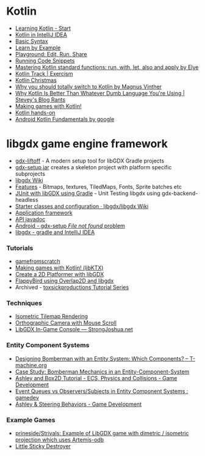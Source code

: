 ---
---

Kotlin
======

- [Learning Kotlin - Start](https://kotlinlang.org/docs/reference/)
- [Kotlin in IntelliJ IDEA](https://kotlinlang.org/docs/tutorials/jvm-get-started.html)
- [Basic Syntax](https://kotlinlang.org/docs/reference/basic-syntax.html)
- [Learn by Example](https://play.kotlinlang.org/byExample/01_introduction/01_Hello%20world)
- [Playground: Edit, Run, Share](https://play.kotlinlang.org/)
- [Running Code Snippets](https://kotlinlang.org/docs/tutorials/quick-run.html)
- [Mastering Kotlin standard functions: run, with, let, also and apply by Elye](https://medium.com/mobile-app-development-publication/mastering-kotlin-standard-functions-run-with-let-also-and-apply-9cd334b0ef84)
- [Kotlin Track | Exercism](https://exercism.io/my/tracks/kotlin)
- [Kotlin Christmas](https://kotlin.christmas/)
- [Why you should totally switch to Kotlin by Magnus Vinther](https://medium.com/@magnus.chatt/why-you-should-totally-switch-to-kotlin-c7bbde9e10d5)
- [Why Kotlin Is Better Than Whatever Dumb Language You're Using | Stevey's Blog Rants](http://steve-yegge.blogspot.com/2017/05/why-kotlin-is-better-than-whatever-dumb.html?m=1)
- [Making games with Kotlin!](https://kotlin.christmas/2019/11)
- [Kotlin hands-on](https://play.kotlinlang.org/hands-on/overview)
- [Android Kotlin Fundamentals by google](https://codelabs.developers.google.com/android-kotlin-fundamentals/)

libgdx game engine framework
============================

- [gdx-liftoff](https://github.com/tommyettinger/gdx-liftoff) - A modern setup tool for libGDX Gradle projects
- [gdx-setup.jar](https://github.com/libgdx/libgdx/wiki/Project-Setup-Gradle) creates a skeleton project with platform specific subprojects
- [libgdx Wiki](https://github.com/libgdx/libgdx/wiki/Introduction)
- [Features](http://libgdx.badlogicgames.com/features.html) - Bitmaps, textures, TiledMaps, Fonts, Sprite batches etc
- [JUnit with libGDX using Gradle](http://shahmirj.com/blog/getting-junit-working-with-libgdx-in-gradle) - Unit Testing libgdx using gdx-backend-headless
- [Starter classes and configuration · libgdx/libgdx Wiki](https://github.com/libgdx/libgdx/wiki/Starter-classes-and-configuration)
- [Application framework](https://github.com/libgdx/libgdx/wiki/The-application-framework)
- [API javadoc](http://libgdx.badlogicgames.com/nightlies/docs/api/)
- [Android - gdx-setup *File not found* problem](http://stackoverflow.com/questions/22822767/new-libgdx-setup-receive-file-not-found)
- [libgdx - gradle and IntelliJ IDEA](https://github.com/libgdx/libgdx/wiki/Gradle-and-Intellij-IDEA)

### Tutorials ###

- [gamefromscratch](http://www.gamefromscratch.com/page/LibGDX-Tutorial-series.aspx)
- [Making games with Kotlin! (libKTX)](https://kotlin.christmas/2019/11)
- [Create a 2D Platformer with libGDX](https://obviam.net/posts/2013/04.libgdx-collision-detection-tutorial-part4/)
- [FlappyBird using Overlap2D and libgdx](http://www.gamefromscratch.com/post/2014/09/08/Guest-Tutorial-Making-Flappy-Bird-using-Overlap2D-and-LibGDX.aspx)
- Archived - [toxsickproductions Tutorial Series](https://web.archive.org/web/20140806222937/http://www.toxsickproductions.com/libgdx/libgdx-basics-game-and-screens/)

### Techniques ###

- [Isometric Tilemap Rendering](http://www.badlogicgames.com/wordpress/?p=2032)
- [Orthographic Camera with Mouse Scroll](http://pixelimperfect.blogspot.com/2012/09/tutorial-libgdx-orthographic-camera.html)
- [LibGDX In-Game Console — StrongJoshua.net](https://www.strongjoshua.net/projects/games/libgdx-ingame-console)

### Entity Component Systems ###

- [Designing Bomberman with an Entity System: Which Components? – T-machine.org](http://t-machine.org/index.php/2013/05/30/designing-bomberman-with-an-entity-system-which-components/)
- [Case Study: Bomberman Mechanics in an Entity-Component-System](https://www.gamedev.net/tutorials/_/technical/game-programming/case-study-bomberman-mechanics-in-an-entity-component-system-r3159/)
- [Ashley and Box2D Tutorial - ECS, Physics and Collisions - Game Development](https://www.gamedevelopment.blog/ashley-and-box2d-tutorial/)
- [Event Queues vs Observers/Subjects in Entity Component Systems : gamedev](https://www.reddit.com/r/gamedev/comments/65qhd0/event_queues_vs_observerssubjects_in_entity/)
- [Ashley & Steering Behaviors - Game Development](https://www.gamedevelopment.blog/full-libgdx-game-tutorial-ashley-steering-behaviors/)

### Example Games ###

- [prineside/Strivals: Example of LibGDX game with dimetric / isometric projection which uses Artemis-odb](https://github.com/prineside/Strivals)
- [Little Sticky Destroyer](https://github.com/basimkhajwal/LSD)